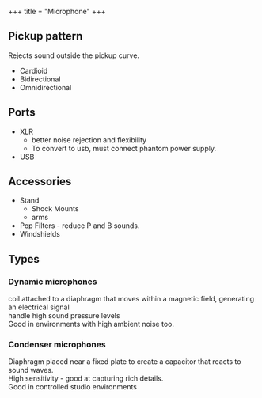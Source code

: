 +++
title = "Microphone"
+++

## Pickup pattern
Rejects sound outside the pickup curve.

- Cardioid 
- Bidirectional
- Omnidirectional

## Ports
- XLR
  - better noise rejection and flexibility
  - To convert to usb, must connect phantom power supply.
- USB

## Accessories
- Stand 
  - Shock Mounts
  - arms
- Pop Filters - reduce P and B sounds.
- Windshields

## Types
### Dynamic microphones 
coil attached to a diaphragm that moves within a magnetic field, generating an electrical signal  
handle high sound pressure levels  
Good in environments with high ambient noise too.

### Condenser microphones
Diaphragm placed near a fixed plate to create a capacitor that reacts to sound waves.  
High sensitivity - good at capturing rich details.  
Good in controlled studio environments

